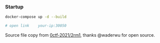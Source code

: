### Startup

```bash
docker-compose up -d --build

# open link    your-ip:30050
```

Source file copy from [0ctf-2021/2rm1](https://github.com/waderwu/My-CTF-Challenges/tree/master/0ctf-2021/2rm1), thanks @waderwu for open source.
